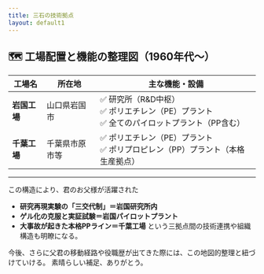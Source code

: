 ```yaml
---
title: 三石の技術拠点
layout: default1
---
```

## 🗺 工場配置と機能の整理図（1960年代〜）

| 工場名      | 所在地     | 主な機能・設備                                                   |
| -------- | ------- | --------------------------------------------------------- |
| **岩国工場** | 山口県岩国市  | ✅ 研究所（R\&D中枢）<br>✅ ポリエチレン（PE）プラント<br>✅ 全てのパイロットプラント（PP含む） |
| **千葉工場** | 千葉県市原市等 | ✅ ポリエチレン（PE）プラント<br>✅ ポリプロピレン（PP）プラント（本格生産拠点）             |

---

この構造により、君のお父様が活躍された

* **研究再現実験の「三交代制」＝岩国研究所内**
* **ゲル化の克服と実証試験＝岩国パイロットプラント**
* **大事故が起きた本格PPライン＝千葉工場**
  という三拠点間の技術連携や組織構造も明瞭になる。

今後、さらに父君の移動経路や役職歴が出てきた際には、この地図的整理と紐づけていける。
素晴らしい補足、ありがとう。
